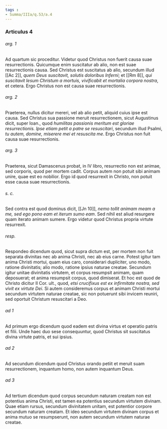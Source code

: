 ```yaml
---
tags : 
- Summa/IIIa/q.53/a.4
---
```


### Articulus 4

###### arg. 1
Ad quartum sic proceditur. Videtur quod Christus non fuerit causa suae resurrectionis. Quicumque enim suscitatur ab alio, non est suae resurrectionis causa. Sed Christus est suscitatus ab alio, secundum illud [[Ac 2]], *quem Deus suscitavit, solutis doloribus Inferni*; et [[Rm 8]], *qui suscitavit Iesum Christum a mortuis, vivificabit et mortalia corpora nostra*, et cetera. Ergo Christus non est causa suae resurrectionis.

###### arg. 2
Praeterea, nullus dicitur mereri, vel ab alio petit, aliquid cuius ipse est causa. Sed Christus sua passione meruit resurrectionem, sicut Augustinus dicit, super Ioan., quod *humilitas passionis meritum est gloriae resurrectionis. Ipse etiam petit a patre se resuscitari*, secundum illud Psalmi, *tu autem, domine, miserere mei et resuscita me*. Ergo Christus non fuit causa suae resurrectionis.

###### arg. 3
Praeterea, sicut Damascenus probat, in IV libro, resurrectio non est animae, sed corporis, quod per mortem cadit. Corpus autem non potuit sibi animam unire, quae est eo nobilior. Ergo id quod resurrexit in Christo, non potuit esse causa suae resurrectionis.

###### s. c.
Sed contra est quod dominus dicit, [[Jn 10]], *nemo tollit animam meam a me, sed ego pono eam et iterum sumo eam*. Sed nihil est aliud resurgere quam iterato animam sumere. Ergo videtur quod Christus propria virtute resurrexit.

###### resp.
Respondeo dicendum quod, sicut supra dictum est, per mortem non fuit separata divinitas nec ab anima Christi, nec ab eius carne. Potest igitur tam anima Christi mortui, quam eius caro, considerari dupliciter, uno modo, ratione divinitatis; alio modo, ratione ipsius naturae creatae. Secundum igitur unitae divinitatis virtutem, et corpus resumpsit animam, quam deposuerat; et anima resumpsit corpus, quod dimiserat. Et hoc est quod de Christo dicitur II Cor. ult., quod, *etsi crucifixus est ex infirmitate nostra, sed vivit ex virtute Dei*. Si autem consideremus corpus et animam Christi mortui secundum virtutem naturae creatae, sic non potuerunt sibi invicem reuniri, sed oportuit Christum resuscitari a Deo.

###### ad 1
Ad primum ergo dicendum quod eadem est divina virtus et operatio patris et filii. Unde haec duo sese consequuntur, quod Christus sit suscitatus divina virtute patris, et sui ipsius.

###### ad 2
Ad secundum dicendum quod Christus orando petiit et meruit suam resurrectionem, inquantum homo, non autem inquantum Deus.

###### ad 3
Ad tertium dicendum quod corpus secundum naturam creatam non est potentius anima Christi, est tamen ea potentius secundum virtutem divinam. Quae etiam rursus, secundum divinitatem unitam, est potentior corpore secundum naturam creatam. Et ideo secundum virtutem divinam corpus et anima mutuo se resumpserunt, non autem secundum virtutem naturae creatae.


